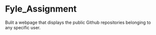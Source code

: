 # Fyle_Assignment
Bulit a webpage that displays the public Github repositories belonging to any specific user.
